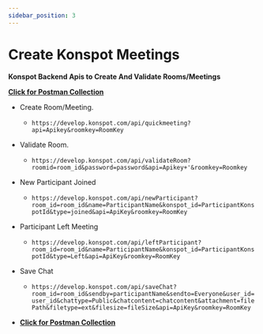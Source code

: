 ```yaml
---
sidebar_position: 3
---
```


# Create Konspot Meetings

**Konspot Backend Apis to Create And Validate Rooms/Meetings**
 
**[Click for Postman Collection](https://connect.konspot.com/konspot_api.js)**

- Create Room/Meeting.
	- `https://develop.konspot.com/api/quickmeeting?api=Apikey&roomkey=RoomKey`
- Validate Room.
	- `https://develop.konspot.com/api/validateRoom?roomid=room_id&password=password&api=Apikey+'&roomkey=Roomkey`
- New Participant Joined
	- `https://develop.konspot.com/api/newParticipant?room_id=room_id&name=ParticipantName&konspot_id=ParticipantKonspotId&type=joined&api=ApiKey&roomkey=RoomKey`
- Participant Left Meeting
	- `https://develop.konspot.com/api/leftParticipant?room_id=room_id&name=ParticipantName&konspot_id=ParticipantKonspotId&type=Left&api=ApiKey&roomkey=RoomKey`
- Save Chat
	- `https://develop.konspot.com/api/saveChat?room_id=room_id&sendby=participantName&sendto=Everyone&user_id=user_id&chattype=Public&chatcontent=chatcontent&attachment=filePath&filetype=ext&filesize=fileSize&api=ApiKey&roomkey=RoomKey`

- **[Click for Postman Collection](https://connect.konspot.com/konspot_api.js)**
  